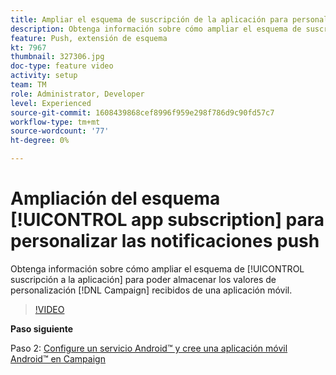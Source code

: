 ```yaml
---
title: Ampliar el esquema de suscripción de la aplicación para personalizar las notificaciones push
description: Obtenga información sobre cómo ampliar el esquema de suscripción de la aplicación para poder almacenar valores de personalización que Campaign recibe de una aplicación móvil.
feature: Push, extensión de esquema
kt: 7967
thumbnail: 327306.jpg
doc-type: feature video
activity: setup
team: TM
role: Administrator, Developer
level: Experienced
source-git-commit: 1608439868cef8996f959e298f786d9c90fd57c7
workflow-type: tm+mt
source-wordcount: '77'
ht-degree: 0%

---
```



# Ampliación del esquema [!UICONTROL app subscription] para personalizar las notificaciones push

Obtenga información sobre cómo ampliar el esquema de [!UICONTROL suscripción a la aplicación] para poder almacenar los valores de personalización [!DNL Campaign] recibidos de una aplicación móvil.

>[!VIDEO](https://video.tv.adobe.com/v/327306?quality=12)

**Paso siguiente**

Paso 2: [Configure un servicio Android™ y cree una aplicación móvil Android™ en Campaign](/help/tutorial-get-started-with-push-notifications-for-android/configure-an-android-service-in-campaign.md)
